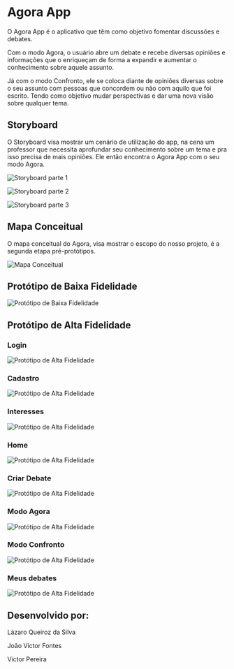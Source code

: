 # Agora App
O Agora App é o aplicativo que têm como objetivo fomentar discussões e debates.

Com o modo Agora, o usuário abre um debate e recebe diversas opiniões e informações que o enriqueçam de forma a expandir e aumentar o conhecimento sobre aquele assunto.

Já com o modo Confronto, ele se coloca diante de opiniões diversas sobre o seu assunto com pessoas que concordem ou não com aquilo que foi escrito. Tendo como objetivo mudar perspectivas e dar uma nova visão sobre qualquer tema.


## Storyboard 

O Storyboard visa mostrar um cenário de utilização do app, na cena um professor que necessita aprofundar seu conhecimento sobre um tema e pra isso precisa de mais opiniões. Ele então encontra o Agora App com o seu modo Agora. 

![Storyboard parte 1](Storyboard/imgs/storyboardpt1.jpg)

![Storyboard parte 2](Storyboard/imgs/storyboardpt2.jpg)

![Storyboard parte 3](Storyboard/imgs/storyboardpt3.jpg)


## Mapa Conceitual

O mapa conceitual do Agora, visa mostrar o escopo do nosso projeto, é a segunda etapa pré-protótipos.

![Mapa Conceitual](MapaConceitual/../Mapa%20Conceitual/Conceitual%20Map.png)


## Protótipo de Baixa Fidelidade

![Protótipo de Baixa Fidelidade](PrototipoBaixaFidelidade/imgs/AgoraBaixaFidelidade.png)


## Protótipo de Alta Fidelidade

### Login

![Protótipo de Alta Fidelidade](PrototipoAltaFidelidade/imgs/Login.PNG)

### Cadastro

![Protótipo de Alta Fidelidade](PrototipoAltaFidelidade/imgs/Cadastro.png)

### Interesses

![Protótipo de Alta Fidelidade](PrototipoAltaFidelidade/imgs/interesses.png)

### Home

![Protótipo de Alta Fidelidade](PrototipoAltaFidelidade/imgs/Home.png)

### Criar Debate

![Protótipo de Alta Fidelidade](PrototipoAltaFidelidade/imgs/Createdebate.png)

### Modo Agora

![Protótipo de Alta Fidelidade](PrototipoAltaFidelidade/imgs/AgoraMode.png)

### Modo Confronto

![Protótipo de Alta Fidelidade](PrototipoAltaFidelidade/imgs/ConfrontationMode.png)

### Meus debates

![Protótipo de Alta Fidelidade](PrototipoAltaFidelidade/imgs/Mydebates.png)


## Desenvolvido por:

<p>Lázaro Queiroz da Silva<p>
<p>João Victor Fontes<p>
<p>Victor Pereira<p>






